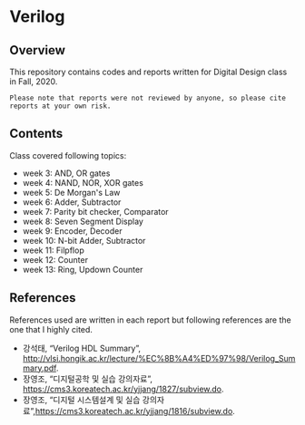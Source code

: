 # Verilog
## Overview
This repository contains codes and reports written for Digital Design class in Fall, 2020. 

``Please note that reports were not reviewed by anyone, so please cite reports at your own risk.``

## Contents
Class covered following topics:
- week 3: AND, OR gates
- week 4: NAND, NOR, XOR gates
- week 5: De Morgan's Law
- week 6: Adder, Subtractor
- week 7: Parity bit checker, Comparator
- week 8: Seven Segment Display
- week 9: Encoder, Decoder
- week 10: N-bit Adder, Subtractor
- week 11: Filpflop
- week 12: Counter
- week 13: Ring, Updown Counter

## References
References used are written in each report but following references are the one that I highly cited.
- 강석태, “Verilog HDL Summary”, http://vlsi.hongik.ac.kr/lecture/%EC%8B%A4%ED%97%98/Verilog_Summary.pdf.
- 장영조, “디지털공학 및 실습 강의자료”, https://cms3.koreatech.ac.kr/yjjang/1827/subview.do.
- 장영조, “디지털 시스템설계 및 실습 강의자료”,https://cms3.koreatech.ac.kr/yjjang/1816/subview.do.
